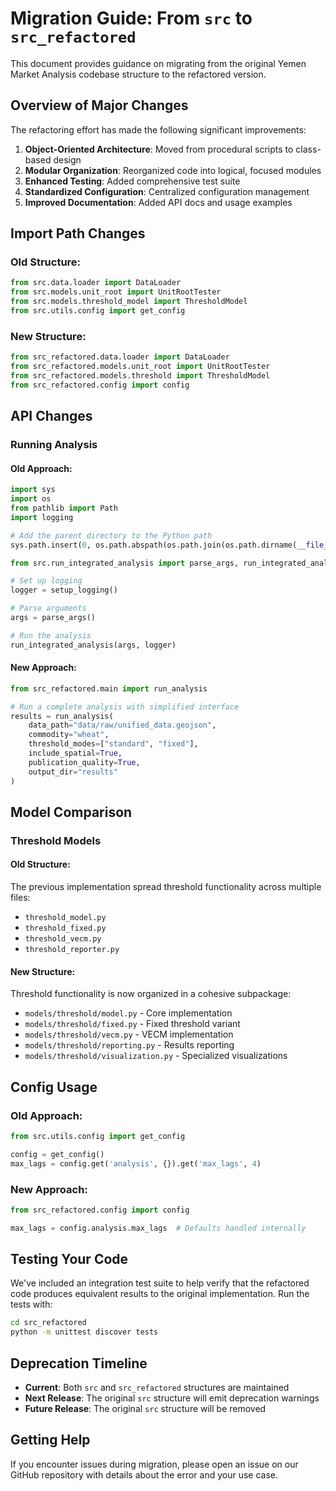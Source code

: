 # Migration Guide: From `src` to `src_refactored`

This document provides guidance on migrating from the original Yemen Market Analysis codebase structure to the refactored version.

## Overview of Major Changes

The refactoring effort has made the following significant improvements:

1. **Object-Oriented Architecture**: Moved from procedural scripts to class-based design
2. **Modular Organization**: Reorganized code into logical, focused modules
3. **Enhanced Testing**: Added comprehensive test suite
4. **Standardized Configuration**: Centralized configuration management
5. **Improved Documentation**: Added API docs and usage examples

## Import Path Changes

### Old Structure:
```python
from src.data.loader import DataLoader
from src.models.unit_root import UnitRootTester
from src.models.threshold_model import ThresholdModel
from src.utils.config import get_config
```

### New Structure:
```python
from src_refactored.data.loader import DataLoader
from src_refactored.models.unit_root import UnitRootTester
from src_refactored.models.threshold import ThresholdModel
from src_refactored.config import config
```

## API Changes

### Running Analysis

#### Old Approach:
```python
import sys
import os
from pathlib import Path
import logging

# Add the parent directory to the Python path
sys.path.insert(0, os.path.abspath(os.path.join(os.path.dirname(__file__), '..')))

from src.run_integrated_analysis import parse_args, run_integrated_analysis, setup_logging

# Set up logging
logger = setup_logging()

# Parse arguments
args = parse_args()

# Run the analysis
run_integrated_analysis(args, logger)
```

#### New Approach:
```python
from src_refactored.main import run_analysis

# Run a complete analysis with simplified interface
results = run_analysis(
    data_path="data/raw/unified_data.geojson",
    commodity="wheat",
    threshold_modes=["standard", "fixed"],
    include_spatial=True,
    publication_quality=True,
    output_dir="results"
)
```

## Model Comparison

### Threshold Models

#### Old Structure:
The previous implementation spread threshold functionality across multiple files:
- `threshold_model.py`
- `threshold_fixed.py`
- `threshold_vecm.py`
- `threshold_reporter.py`

#### New Structure:
Threshold functionality is now organized in a cohesive subpackage:
- `models/threshold/model.py` - Core implementation
- `models/threshold/fixed.py` - Fixed threshold variant
- `models/threshold/vecm.py` - VECM implementation
- `models/threshold/reporting.py` - Results reporting
- `models/threshold/visualization.py` - Specialized visualizations

## Config Usage

### Old Approach:
```python
from src.utils.config import get_config

config = get_config()
max_lags = config.get('analysis', {}).get('max_lags', 4)
```

### New Approach:
```python
from src_refactored.config import config

max_lags = config.analysis.max_lags  # Defaults handled internally
```

## Testing Your Code

We've included an integration test suite to help verify that the refactored code produces equivalent results to the original implementation. Run the tests with:

```bash
cd src_refactored
python -m unittest discover tests
```

## Deprecation Timeline

- **Current**: Both `src` and `src_refactored` structures are maintained
- **Next Release**: The original `src` structure will emit deprecation warnings
- **Future Release**: The original `src` structure will be removed

## Getting Help

If you encounter issues during migration, please open an issue on our GitHub repository with details about the error and your use case.
